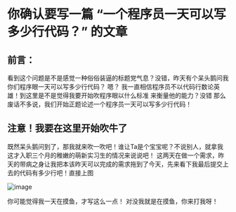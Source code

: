 # 你确认要写一篇 “一个程序员一天可以写多少行代码？” 的文章
## 前言：
看到这个问题是不是感觉一种俗俗装逼的标题党气息？没错，昨天有个呆头鹅问我你们程序眼一天可以写多少行代码？ 嗯？ 我一直相信程序员不以代码行数论英雄！到这里是不是觉得我要开始吹程序眼以什么标准
来衡量他的能力？没错 那么废话不多说，我们开始正题论述一个程序员一天可以写多少行代码！

## 注意！我要在这里开始吹牛了

既然呆头鹅问到了，那我就来吹一吹吧！谁让Ta是个宝宝呢？不说别人，就拿我这才入职三个月的稚嫩的萌新实习生的情况来说说吧！
这两天在做一个需求，昨天的带病之身让我把本该昨天可以完成的需求拖到了今天，先来看下我最后提交上去的代码有多少行吧！直接上图


![image](https://github.com/ChirisWu/konwlwdge/blob/master/pic/7b2841e9876a2bbcd568a69265b6315.png)

你可能觉得我一天在摸鱼，才写这么一点！ 对没我就是在摸鱼，你来打我呀！

